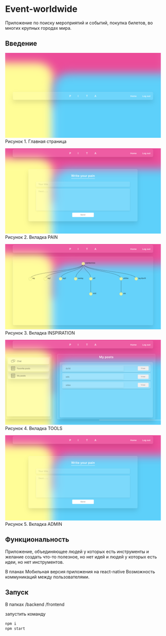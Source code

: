 # Event-worldwide

Приложение по поиску мероприятий и событий, покупка билетов, во многих крупных городах мира.

Введение
-----------

![alt text](screenshots/1.png "Главная страница")
Рисунок 1. Главная страница

![alt text](screenshots/PAIN.png "PAIN")
Рисунок 2. Вкладка PAIN

![alt text](screenshots/INSPIRATION.png "INSPIRATION")
Рисунок 3. Вкладка INSPIRATION

![alt text](screenshots/TOOLS.png "TOOLS")
Рисунок 4. Вкладка TOOLS

![alt text](screenshots/PAIN.png "ADMIN")
Рисунок 5. Вкладка ADMIN

Функциональность
-----------

Приложение, объединяющее людей у которых есть инструменты и желание создать что-то полезное, но нет идей и людей у которых есть идеи, но нет инструментов.


В планах
Мобильная версия приложения на react-native
Возможность коммуникаций между пользователями.

Запуск
-----------
В папках 
/backend
/frontend


запустить команду

```
npm i
npm start

